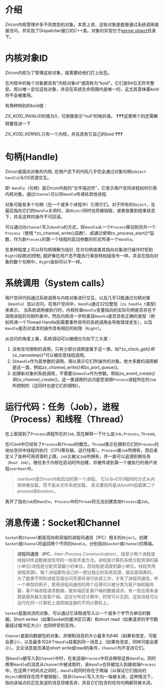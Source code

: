 # 介绍

Zircon内核管理许多不同类型的对象。本质上讲，这些对象是能够通过系统调用直接访问，并实现了Dispatcher接口的C++类。对象的实现位于[kernel object](https://fuchsia.dev/fuchsia-src/reference/kernel_objects/objects)目录下。

 

# 内核对象ID

Zircon内核为了管理这些对象，就需要给他们打上标签。

在内核中的每个对象都具有"内核对象id"或简称为“koid"。它们是64位无符号整型，用以唯一定位这些对象，并且在系统生命周期内是唯一的，这尤其意味着koid将不会被重用。

有两种特别的koid值：

*ZX_KOID_INVALID*的值为0，可用做表示”null“的哨兵值。 :question::question::question:这里两个的还需解释要改进一下

*ZX_KOID_KERNEL*只有一个内核，并且具有它自己的koid :question::question::question:



# 句柄(Handle)

Zircon是面向对象的内核, 在用户态下的代码几乎完全通过对象句柄(`object handls`)与OS资源交互。

即: `Handle`（句柄）是Zircon内核的“文件描述符”，它表示用户空间进程如何引用内核对象，通过`Channel`可以将`Handle`传递给其他进程.

对象可能有多个句柄（在一个或多个进程中）引用它们。对于所有的`Object`，当最后指向它们的`Handle`关闭时，该`Object`同时也将被销毁，或者放置到结束状态下，并且这样的操作不可回滚。

可以通过向`Channel`写入`Handle`的方式，将`Handle`从一个`Process`移动到另外一个`Process`（使用 *zx_channel_write()*函数），或通过使用*zx_process_start()*函数，作为新`Process`的第一个线程的启动参数的形式传递一个`Handle`。

在某种程度上可以将句柄理解为指针, 在对句柄或者其指向对象进行操作时受到`Right`(权限)的控制, 就好像在用户态不能执行某些特权级指令一样。并且在指向对象的数个句柄中，`Right`级别可以不一样。





# 系统调用（System calls）

用户空间代码通过系统调用与内核对象进行交互，以及几乎只能通过句柄对象（`Handle`）加以访问。在用户空间中，`Handle`通过32位整型（`zx_handle_t`类型)来表示。 当系统调用被执行时，内核检查`Handle`变量指向的实际句柄是否存在于调用进程的句柄列表中。然后内核进一步检查该`Handle`是否具有正确的类型（例如传递一个Thread Handle到需要事件信号的系统调用会导致错误发生），以及`Handle`是否对请求的操作具有相应的权限（`Right`）。



从访问的角度上看，系统调动可以被细分为如下三大类：

1. 没有任何限制的调用。只有少部分调用是属于这一类，如*zx_clock_get()*和*zx_nanosleep()*可以被任意线程调用。
2. 以`Handle`作为首参数的调用，用以表示它们所操作的对象。绝大多数的调用都是这一类，例如*zx_channel_write()*和*zx_port_queue()*。
3. 创建新对象的系统调用，不需要以`Handle`作为参数。例如*zx_event_create()*和*zx_channel_create()*。这一类调用的访问是受调用`Process`进程所在的`Job`所控制的（这同时也是它们的限制）。



# 运行代码：任务（Job），进程（Process）和线程（Thread）

在上面提到了`Process`进程所在的`Job`, 现在解释一下什么是`Job,Process,Thread`。

在rCore中已经有了`Process`和`Thread`的概念。`Thread`表示在拥有它们的`Process`的地址空间中线程的执行（CPU寄存器，运行栈等）。`Process`被`Job`所拥有，而后者定义了各种可用资源的上限。`Job`又被父`Job`所拥有，并一直可以追溯到根任务（`Root Job`）。根任务于内核在启动时所创建，并被传递到第一个被执行的用户进程`userboot`中。

> userboot是Zircon内核启动的第一个进程。 它以与vDSO相同的方式从内核映像加载，而不是从文件系统加载。 其主要目的是从bootfs加载第二个process和bootsvc。

离开了指向`Job`的`Handle`，`Process`中的`Thread`将无法创建其他`Process`或`Job`。





# 消息传递：Socket和Channel

`Socket`和`Channel`都是双向和双端的进程间通信（IPC）相关的`Object`。创建`Socket`或`Channel`将返回两个不同的`Handle`，分别指向`Socket`或`Channel`的两端。

> **进程间通信**（**IPC**，*Inter-Process Communication*），指至少两个进程或线程间传送数据或信号的一些技术或方法。进程是计算机系统分配资源的最小单位(进程是分配资源最小的单位，而线程是调度的最小单位，线程共用进程资源)。每个进程都有自己的一部分独立的系统资源，彼此是隔离的。为了能使不同的进程互相访问资源并进行协调工作，才有了进程间通信。举一个典型的例子，使用进程间通信的两个应用可以被分类为客户端和服务器，客户端进程请求数据，服务端回复客户端的数据请求。有一些应用本身既是服务器又是客户端，这在分布式计算中，时常可以见到。这些进程可以运行在同一计算机上或网络连接的不同计算机上。

`Socket`是面向流的对象，可以通过它读取或写入以一个或多个字节为单位的数据。Short writes（如果Socket的缓冲区已满）和short read（如果请求的字节数量超过缓冲区大小）也同样受到支持。

`Channel`是面向数据包的对象，并限制消息的大小最多为64K（如果有改变，可能会更小），以及最多1024个`Handle`挂载到同一消息上（如果有改变，同样可能会更小）。无论消息是否满足short write或read的条件，`Channel`均不支持它们。

当`Handle`被写入到`Channel`中时，在发送端`Process`中将会移除这些`Handle`。同时携带`Handle`的消息从`Channel`中被读取时，该`Handle`也将被加入到接收端`Process`中。在这两个时间点之间时，`Handle`将同时存在于两端（以保证它们指向的`Object`继续存在而不被销毁），除非`Channel`写入方向一端被关闭，这种情况下，指向该端点的正在发送的消息将被丢弃，并且它们包含的任何句柄都将被关闭。

